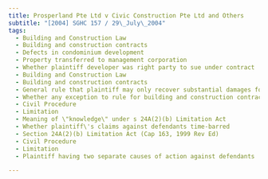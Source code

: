 ```yaml
---
title: Prosperland Pte Ltd v Civic Construction Pte Ltd and Others 
subtitle: "[2004] SGHC 157 / 29\_July\_2004"
tags:
  - Building and Construction Law
  - Building and construction contracts
  - Defects in condominium development
  - Property transferred to management corporation
  - Whether plaintiff developer was right party to sue under contract
  - Building and Construction Law
  - Building and construction contracts
  - General rule that plaintiff may only recover substantial damages for breach of contract if plaintiff suffered loss
  - Whether any exception to rule for building and construction contracts
  - Civil Procedure
  - Limitation
  - Meaning of \"knowledge\" under s 24A(2)(b) Limitation Act
  - Whether plaintiff\'s claims against defendants time-barred
  - Section 24A(2)(b) Limitation Act (Cap 163, 1999 Rev Ed)
  - Civil Procedure
  - Limitation
  - Plaintiff having two separate causes of action against defendants

---
```


